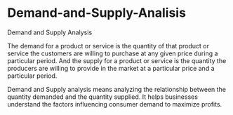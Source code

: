 # Demand-and-Supply-Analisis
Demand and Supply Analysis

The demand for a product or service is the quantity of that product or service the customers are willing to purchase at any given price during a particular period. And the supply for a product or service is the quantity the producers are willing to provide in the market at a particular price and a particular period.

Demand and Supply analysis means analyzing the relationship between the quantity demanded and the quantity supplied. It helps businesses understand the factors influencing consumer demand to maximize profits.
